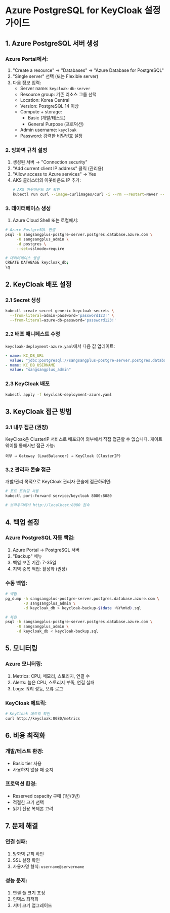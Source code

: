 # Azure PostgreSQL for KeyCloak 설정 가이드

## 1. Azure PostgreSQL 서버 생성

### Azure Portal에서:
1. "Create a resource" → "Databases" → "Azure Database for PostgreSQL"
2. "Single server" 선택 (또는 Flexible server)
3. 다음 정보 입력:
   - Server name: `keycloak-db-server`
   - Resource group: 기존 리소스 그룹 선택
   - Location: Korea Central
   - Version: PostgreSQL 14 이상
   - Compute + storage: 
     - Basic (개발/테스트)
     - General Purpose (프로덕션)
   - Admin username: `keycloak`
   - Password: 강력한 비밀번호 설정

### 2. 방화벽 규칙 설정
1. 생성된 서버 → "Connection security"
2. "Add current client IP address" 클릭 (관리용)
3. "Allow access to Azure services" → Yes
4. AKS 클러스터의 아웃바운드 IP 추가:
   ```bash
   # AKS 아웃바운드 IP 확인
   kubectl run curl --image=curlimages/curl -i --rm --restart=Never -- curl -s https://ifconfig.me
   ```

### 3. 데이터베이스 생성
1. Azure Cloud Shell 또는 로컬에서:
```bash
# Azure PostgreSQL 연결
psql -h sangsangplus-postgre-server.postgres.database.azure.com \
     -U sangsangplus_admin \
     -d postgres \
     --set=sslmode=require

# 데이터베이스 생성
CREATE DATABASE keycloak_db;
\q
```

## 2. KeyCloak 배포 설정

### 2.1 Secret 생성
```bash
kubectl create secret generic keycloak-secrets \
  --from-literal=admin-password='password123!' \
  --from-literal=azure-db-password='password123!'
```

### 2.2 배포 매니페스트 수정
`keycloak-deployment-azure.yaml`에서 다음 값 업데이트:
```yaml
- name: KC_DB_URL
  value: "jdbc:postgresql://sangsangplus-postgre-server.postgres.database.azure.com:5432/keycloak_db?sslmode=require"
- name: KC_DB_USERNAME
  value: "sangsangplus_admin"
```

### 2.3 KeyCloak 배포
```bash
kubectl apply -f keycloak-deployment-azure.yaml
```

## 3. KeyCloak 접근 방법

### 3.1 내부 접근 (권장)
KeyCloak은 ClusterIP 서비스로 배포되어 외부에서 직접 접근할 수 없습니다.
게이트웨이를 통해서만 접근 가능:

```
외부 → Gateway (LoadBalancer) → KeyCloak (ClusterIP)
```

### 3.2 관리자 콘솔 접근
개발/관리 목적으로 KeyCloak 관리자 콘솔에 접근하려면:

```bash
# 포트 포워딩 사용
kubectl port-forward service/keycloak 8080:8080

# 브라우저에서 http://localhost:8080 접속
```

## 4. 백업 설정

### Azure PostgreSQL 자동 백업:
1. Azure Portal → PostgreSQL 서버
2. "Backup" 메뉴
3. 백업 보존 기간: 7-35일
4. 지역 중복 백업: 활성화 (권장)

### 수동 백업:
```bash
# 백업
pg_dump -h sangsangplus-postgre-server.postgres.database.azure.com \
        -U sangsangplus_admin \
        -d keycloak_db > keycloak-backup-$(date +%Y%m%d).sql

# 복원
psql -h sangsangplus-postgre-server.postgres.database.azure.com \
     -U sangsangplus_admin \
     -d keycloak_db < keycloak-backup.sql
```

## 5. 모니터링

### Azure 모니터링:
1. Metrics: CPU, 메모리, 스토리지, 연결 수
2. Alerts: 높은 CPU, 스토리지 부족, 연결 실패
3. Logs: 쿼리 성능, 오류 로그

### KeyCloak 메트릭:
```bash
# KeyCloak 메트릭 확인
curl http://keycloak:8080/metrics
```

## 6. 비용 최적화

### 개발/테스트 환경:
- Basic tier 사용
- 사용하지 않을 때 중지

### 프로덕션 환경:
- Reserved capacity 구매 (1년/3년)
- 적절한 크기 선택
- 읽기 전용 복제본 고려

## 7. 문제 해결

### 연결 실패:
1. 방화벽 규칙 확인
2. SSL 설정 확인
3. 사용자명 형식: `username@servername`

### 성능 문제:
1. 연결 풀 크기 조정
2. 인덱스 최적화
3. 서버 크기 업그레이드